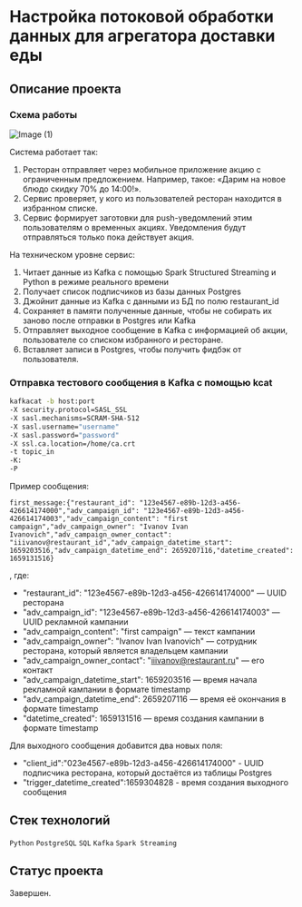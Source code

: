 # Настройка потоковой обработки данных для агрегатора доставки еды

## Описание проекта

### Схема работы
![Image (1)](https://github.com/beslankumykov/portfolio/assets/87646293/0569469c-09b4-42aa-ae95-6ad22f7dd8c0)

Система работает так:
1. Ресторан отправляет через мобильное приложение акцию с ограниченным предложением. Например, такое: «Дарим на новое блюдо скидку 70% до 14:00!».
2. Сервис проверяет, у кого из пользователей ресторан находится в избранном списке.
3. Сервис формирует заготовки для push-уведомлений этим пользователям о временных акциях. Уведомления будут отправляться только пока действует акция.

На техническом уровне сервис:
1. Читает данные из Kafka с помощью Spark Structured Streaming и Python в режиме реального времени
2. Получает список подписчиков из базы данных Postgres
3. Джойнит данные из Kafka с данными из БД по полю restaurant_id
4. Сохраняет в памяти полученные данные, чтобы не собирать их заново после отправки в Postgres или Kafka
5. Отправляет выходное сообщение в Kafka с информацией об акции, пользователе со списком избранного и ресторане.
6. Вставляет записи в Postgres, чтобы получить фидбэк от пользователя.

### Отправка тестового сообщения в Kafka с помощью kcat
```bash
kafkacat -b host:port
-X security.protocol=SASL_SSL
-X sasl.mechanisms=SCRAM-SHA-512
-X sasl.username="username"
-X sasl.password="password"
-X ssl.ca.location=/home/ca.crt
-t topic_in
-K:
-P 
```
Пример сообщения:
```
first_message:{"restaurant_id": "123e4567-e89b-12d3-a456-426614174000","adv_campaign_id": "123e4567-e89b-12d3-a456-426614174003","adv_campaign_content": "first campaign","adv_campaign_owner": "Ivanov Ivan Ivanovich","adv_campaign_owner_contact": "iiivanov@restaurant_id","adv_campaign_datetime_start": 1659203516,"adv_campaign_datetime_end": 2659207116,"datetime_created": 1659131516}
```
, где:
- "restaurant_id": "123e4567-e89b-12d3-a456-426614174000" — UUID ресторана
- "adv_campaign_id": "123e4567-e89b-12d3-a456-426614174003" — UUID рекламной кампании
- "adv_campaign_content": "first campaign" — текст кампании
- "adv_campaign_owner": "Ivanov Ivan Ivanovich" — сотрудник ресторана, который является владельцем кампании
- "adv_campaign_owner_contact": "iiivanov@restaurant.ru" — его контакт
- "adv_campaign_datetime_start": 1659203516 — время начала рекламной кампании в формате timestamp
- "adv_campaign_datetime_end": 2659207116 — время её окончания в формате timestamp
- "datetime_created": 1659131516 — время создания кампании в формате timestamp

Для выходного сообщения добавится два новых поля:
- "client_id":"023e4567-e89b-12d3-a456-426614174000" - UUID подписчика ресторана, который достаётся из таблицы Postgres
- "trigger_datetime_created":1659304828 - время создания выходного сообщения

## Стек технологий

`Python` `PostgreSQL` `SQL` `Kafka` `Spark Streaming`

## Статус проекта

Завершен.
